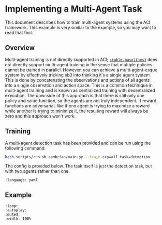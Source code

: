 # Implementing a Multi-Agent Task

This document describes how to train multi-agent systems using the ACI framework. This example is very similar to the [](detection.md) example, so you may want to read that first.

## Overview

Multi-agent training is not directly supported in ACI; [`stable-baselines3`](https://github.com/DLR-RM/stable-baselines3/issues/69) does not directly support multi-agent training in the sense that multiple policies cannot be trained in parallel. However, you can achieve a multi-agent-esque system by effectively tricking sb3 into thinking it's a single agent system. This is done by concatenating the observations and actions of all agents into a single observation and action space. This is a common technique in multi-agent training and is known as centralized training with decentralized execution. The downside of this approach is that there is still only one policy and value function, so the agents are not truly independent. If reward functions are adversarial, like if one agent is trying to maximize a reward while another is trying to minimize it, the resulting reward will always be zero and this approach won't work.

## Training

A multi-agent detection task has been provided and can be run using the following command:

```bash
bash scripts/run.sh cambrian/main.py --train exp=all task=detection
```

The config is provided below. The task itself is just the detection task, but with two agents rather than one.

```{literalinclude} ../../configs/task/detection_ma.yaml
:language: yaml
```

## Example

```{video} assets/multi_agent.mp4
:loop:
:autoplay:
:muted:
:width: 100%
```
